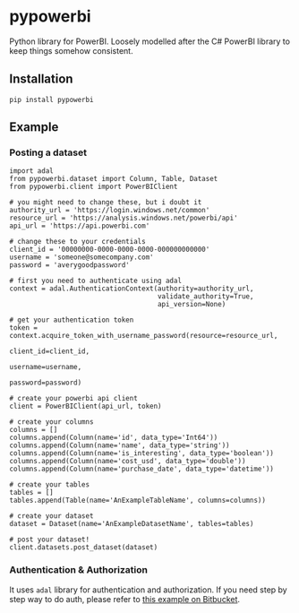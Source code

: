 # pypowerbi

Python library for PowerBI. Loosely modelled after the C# PowerBI library to keep things somehow consistent.

## Installation

```
pip install pypowerbi
```

## Example

### Posting a dataset

```
import adal
from pypowerbi.dataset import Column, Table, Dataset
from pypowerbi.client import PowerBIClient

# you might need to change these, but i doubt it
authority_url = 'https://login.windows.net/common'
resource_url = 'https://analysis.windows.net/powerbi/api'
api_url = 'https://api.powerbi.com'

# change these to your credentials
client_id = '00000000-0000-0000-0000-000000000000'
username = 'someone@somecompany.com'
password = 'averygoodpassword'

# first you need to authenticate using adal
context = adal.AuthenticationContext(authority=authority_url,
                                     validate_authority=True,
                                     api_version=None)

# get your authentication token
token = context.acquire_token_with_username_password(resource=resource_url,
                                                     client_id=client_id,
                                                     username=username,
                                                     password=password)

# create your powerbi api client
client = PowerBIClient(api_url, token)

# create your columns
columns = []
columns.append(Column(name='id', data_type='Int64'))
columns.append(Column(name='name', data_type='string'))
columns.append(Column(name='is_interesting', data_type='boolean'))
columns.append(Column(name='cost_usd', data_type='double'))
columns.append(Column(name='purchase_date', data_type='datetime'))

# create your tables
tables = []
tables.append(Table(name='AnExampleTableName', columns=columns))

# create your dataset
dataset = Dataset(name='AnExampleDatasetName', tables=tables)

# post your dataset!
client.datasets.post_dataset(dataset)
```

### Authentication & Authorization

It uses `adal` library for authentication and authorization. If you need step by step way to do auth, please refer to [this example on Bitbucket](https://bitbucket.org/omnistream/powerbi-api-example/).
